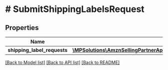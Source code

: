 # # SubmitShippingLabelsRequest

## Properties

Name | Type | Description | Notes
------------ | ------------- | ------------- | -------------
**shipping_label_requests** | [**\MPSolutions\AmznSellingPartnerApi\Models\VendorDirectFulfillmentShipping\ShippingLabelRequest[]**](ShippingLabelRequest.md) |  | [optional]

[[Back to Model list]](../../README.md#models) [[Back to API list]](../../README.md#endpoints) [[Back to README]](../../README.md)
